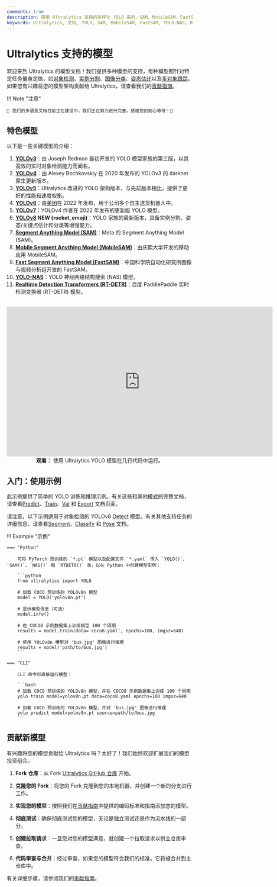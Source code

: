 ```yaml
---
comments: true
description: 探索 Ultralytics 支持的多样化 YOLO 系列、SAM、MobileSAM、FastSAM、YOLO-NAS 和 RT-DETR 模型。开启您的 CLI 和 Python 使用示例之旅。
keywords: Ultralytics, 文档, YOLO, SAM, MobileSAM, FastSAM, YOLO-NAS, RT-DETR, 模型, 架构, Python, CLI
---
```


# Ultralytics 支持的模型

欢迎来到 Ultralytics 的模型文档！我们提供多种模型的支持，每种模型都针对特定任务量身定做，如[对象检测](../tasks/detect.md)、[实例分割](../tasks/segment.md)、[图像分类](../tasks/classify.md)、[姿态估计](../tasks/pose.md)以及[多对象跟踪](../modes/track.md)。如果您有兴趣将您的模型架构贡献给 Ultralytics，请查看我们的[贡献指南](../../help/contributing.md)。

!!! Note "注意"

    🚧 我们的多语言文档目前正在建设中，我们正在努力进行完善。感谢您的耐心等待！🙏

## 特色模型

以下是一些关键模型的介绍：

1. **[YOLOv3](yolov3.md)**：由 Joseph Redmon 最初开发的 YOLO 模型家族的第三版，以其高效的实时对象检测能力而闻名。
2. **[YOLOv4](yolov4.md)**：由 Alexey Bochkovskiy 在 2020 年发布的 YOLOv3 的 darknet 原生更新版本。
3. **[YOLOv5](yolov5.md)**：Ultralytics 改进的 YOLO 架构版本，与先前版本相比，提供了更好的性能和速度权衡。
4. **[YOLOv6](yolov6.md)**：由[美团](https://about.meituan.com/)在 2022 年发布，用于公司多个自主送货机器人中。
5. **[YOLOv7](yolov7.md)**：YOLOv4 作者在 2022 年发布的更新版 YOLO 模型。
6. **[YOLOv8](yolov8.md) NEW (rocket_emoji)**：YOLO 家族的最新版本，具备实例分割、姿态/关键点估计和分类等增强能力。
7. **[Segment Anything Model (SAM)](sam.md)**：Meta 的 Segment Anything Model (SAM)。
8. **[Mobile Segment Anything Model (MobileSAM)](mobile-sam.md)**：由庆熙大学开发的移动应用 MobileSAM。
9. **[Fast Segment Anything Model (FastSAM)](fast-sam.md)**：中国科学院自动化研究所图像与视频分析组开发的 FastSAM。
10. **[YOLO-NAS](yolo-nas.md)**：YOLO 神经网络结构搜索 (NAS) 模型。
11. **[Realtime Detection Transformers (RT-DETR)](rtdetr.md)**：百度 PaddlePaddle 实时检测变换器 (RT-DETR) 模型。

<p align="center">
  <br>
  <iframe width="720" height="405" src="https://www.youtube.com/embed/MWq1UxqTClU?si=nHAW-lYDzrz68jR0"
    title="YouTube video player" frameborder="0"
    allow="accelerometer; autoplay; clipboard-write; encrypted-media; gyroscope; picture-in-picture; web-share"
    allowfullscreen>
  </iframe>
  <br>
  <strong>观看：</strong> 使用 Ultralytics YOLO 模型在几行代码中运行。
</p>

## 入门：使用示例

此示例提供了简单的 YOLO 训练和推理示例。有关这些和其他[模式](../modes/index.md)的完整文档，请查看[Predict](../modes/predict.md)、[Train](../modes/train.md)、[Val](../modes/val.md) 和 [Export](../modes/export.md) 文档页面。

请注意，以下示例适用于对象检测的 YOLOv8 [Detect](../tasks/detect.md) 模型。有关其他支持任务的详细信息，请查看[Segment](../tasks/segment.md)、[Classify](../tasks/classify.md) 和 [Pose](../tasks/pose.md) 文档。

!!! Example "示例"

    === "Python"

        可将 PyTorch 预训练的 `*.pt` 模型以及配置文件 `*.yaml` 传入 `YOLO()`、`SAM()`、`NAS()` 和 `RTDETR()` 类，以在 Python 中创建模型实例：

        ```python
        from ultralytics import YOLO

        # 加载 COCO 预训练的 YOLOv8n 模型
        model = YOLO('yolov8n.pt')

        # 显示模型信息（可选）
        model.info()

        # 在 COCO8 示例数据集上训练模型 100 个周期
        results = model.train(data='coco8.yaml', epochs=100, imgsz=640)

        # 使用 YOLOv8n 模型对 'bus.jpg' 图像进行推理
        results = model('path/to/bus.jpg')
        ```

    === "CLI"

        CLI 命令可直接运行模型：

        ```bash
        # 加载 COCO 预训练的 YOLOv8n 模型，并在 COCO8 示例数据集上训练 100 个周期
        yolo train model=yolov8n.pt data=coco8.yaml epochs=100 imgsz=640

        # 加载 COCO 预训练的 YOLOv8n 模型，并对 'bus.jpg' 图像进行推理
        yolo predict model=yolov8n.pt source=path/to/bus.jpg
        ```

## 贡献新模型

有兴趣将您的模型贡献给 Ultralytics 吗？太好了！我们始终欢迎扩展我们的模型投资组合。

1. **Fork 仓库**：从 Fork [Ultralytics GitHub 仓库](https://github.com/ultralytics/ultralytics) 开始。

2. **克隆您的 Fork**：将您的 Fork 克隆到您的本地机器，并创建一个新的分支进行工作。

3. **实现您的模型**：按照我们在[贡献指南](../../help/contributing.md)中提供的编码标准和指南添加您的模型。

4. **彻底测试**：确保彻底测试您的模型，无论是独立测试还是作为流水线的一部分。

5. **创建拉取请求**：一旦您对您的模型满意，就创建一个拉取请求以供主仓库审查。

6. **代码审查与合并**：经过审查，如果您的模型符合我们的标准，它将被合并到主仓库中。

有关详细步骤，请参阅我们的[贡献指南](../../help/contributing.md)。
